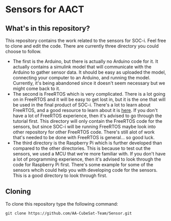 # Sensors for AACT

## What's in this repository?

This repository contains the work related to the sensors for SOC-i. Feel free to clone and edit the code. 
There are currently three directory you could choose to follow. 
* The first is the Arduino, but there is actually no Arduino code for it. It actually contains a simulink model that will communicate with the Arduino to gather sensor data. It should be easy as uploaded the model, connecting your computer to an Arduino, and running the model. Currently, it's being abandoned since it doesn't seem necessary but we might come back to it. 
* The second is FreeRTOS which is very complicated. There is a lot going on in FreeRTOS and it will be easy to get lost in, but it is the one that will be used in the final product of SOC-i. There's a lot to learn about FreeRTOS, and a good resource to learn about it is [here](https://www.freertos.org/wp-content/uploads/2018/07/161204_Mastering_the_FreeRTOS_Real_Time_Kernel-A_Hands-On_Tutorial_Guide.pdf). If you don't have a lot of FreeRTOS experience, then it's advised to go through the tutorial first. This directory will only contain the FreeRTOS code for the sensors, but since SOC-i will be running FreeRTOS maybe look into other repository for other FreeRTOS code. There's still alot of work that's needed to be done with FreeRTOS is general... so good luck. 
* The third directory is the Raspberry Pi which is further developed than compared to the other directories. This is because to test out the sensors, we used a MCU that we're more familiar with. If you don't have a lot of programming experience, then it's advised to look through the code for Raspberry Pi first. There's some example for some of the sensors whcih could help you with developing code for the sensors. This is a good directory to look through first. 

## Cloning

To clone this repository type the following command:

```
git clone https://github.com/AA-CubeSat-Team/Sensor.git
```

